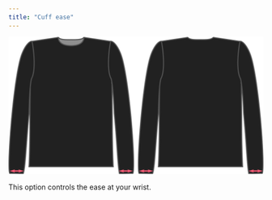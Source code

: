 ```yaml
---
title: "Cuff ease"
---
```


![The cuff ease factor on Brian](./cuffease.svg)

This option controls the ease at your wrist.




